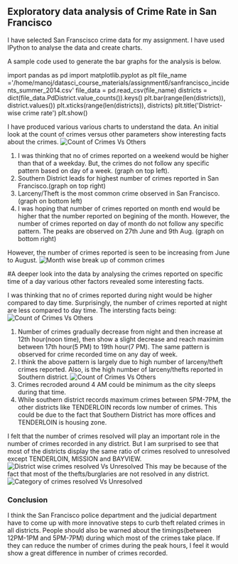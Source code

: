 ## Exploratory data analysis of Crime Rate in San Francisco

I have selected San Franscisco crime data for my assignment. I have used IPython to analyse the data and create charts.

A sample code used to generate the bar graphs for the analysis is below.

import pandas as pd
import matplotlib.pyplot as plt 
file_name ='/home/manoj/datasci_course_materials/assignment6/sanfrancisco_incidents_summer_2014.csv'
file_data = pd.read_csv(file_name)
districts = dict(file_data.PdDistrict.value_counts()).keys()
plt.bar(range(len(districts)), district.values())
plt.xticks(range(len(districts)), districts)
plt.title('District-wise crime rate')
plt.show()


I have produced various various charts to understand the data. An initial look at the count of crimes versus other parameters show interesting facts about the crimes.
![Count of Crimes Vs Others](https://github.com/manojampolu/datasci-crime_analytics_visualization/blob/master/pizap.com14528473348223.jpg)

1. I was thinking that no of crimes reported on a weekend would be higher than that of a weekday. But, the crimes do not follow any specific pattern based on day of a week. (graph on top left).
2. Southern District leads for highest number of crimes reported in San Francisco.(graph on top right)
3. Larceny/Theft is the most common crime observed in San Francisco.(graph on bottom left)
4. I was hoping that number of crimes reported on month end would be higher that the number reported on begining of the month. However, the number of crimes reported on day of month do not follow any specific pattern. The peaks are observed on 27th June and 9th Aug. (graph on bottom right)

However, the number of crimes reported is seen to be increasing from June to August.
![Month wise break up of common crimes](https://github.com/manojampolu/datasci-crime_analytics_visualization/blob/master/month_wise_crimes_reported.png)

#A deeper look into the data by analysing the crimes reported on specific time of a day various other factors revealed some interesting facts.

I was thinking that no of crimes reported during night would be higher compared to day time. Surprisingly, the number of crimes reported at night are less compared to day time. The intersting facts being:
![Count of Crimes Vs Others](https://github.com/manojampolu/datasci-crime_analytics_visualization/blob/master/pizap.com14528623847692.jpg)
1. Number of crimes gradually decrease from night and then increase at 12th hour(noon time), then show a slight decrease and reach maximim between 17th hour(5 PM) to 19th hour(7 PM). The same pattern is observed for crime recorded time on any day of week.
2. I think the above pattern is largely due to high number of larceny/theft crimes reported. Also, is the high number of larceny/thefts reported in Southern district. 
![Count of Crimes Vs Others](https://github.com/manojampolu/datasci-crime_analytics_visualization/blob/master/pizap.com14528624690003.jpg)
3. Crimes recroded around 4 AM could be minimum as the city sleeps during that time.
4. While southern district records maximum crimes between 5PM-7PM, the other districts like TENDERLOIN records low number of crimes. This could be due to the fact that Southern District has more offices and TENDERLOIN is housing zone.

I felt that the number of crimes resolved will play an important role in the number of crimes recorded in any district. But I am surprised to see that most of the districts display the same ratio of crimes resolved to unresolved except TENDERLOIN, MISSION and BAYVIEW. ![District wise crimes resolved Vs Unresolved](https://github.com/manojampolu/datasci-crime_analytics_visualization/blob/master/res_vs_unres_districtwise.png)
This may be because of the fact that most of the thefts/burglaries are not resolved in any district.
![Category of crimes resolved Vs Unresolved](https://github.com/manojampolu/datasci-crime_analytics_visualization/blob/master/crimes_%res_vs_%unres.png)


### Conclusion
I think the San Francisco police department and the judicial department have to come up with more innovative steps to curb theft related crimes in all districts. People should also be warned about the timings(between 12PM-1PM and 5PM-7PM) during which most of the crimes take place. If they can reduce the number of crimes during the peak hours, I feel it would show a great difference in number of crimes recorded.
